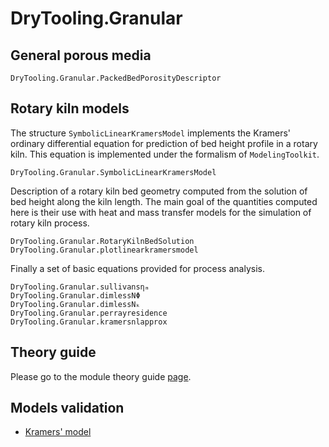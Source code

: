 # DryTooling.Granular

## General porous media

```@docs
DryTooling.Granular.PackedBedPorosityDescriptor
```

## Rotary kiln models

The structure `SymbolicLinearKramersModel` implements the Kramers' ordinary differential equation for prediction of bed height profile in a rotary kiln. This equation is implemented under the formalism of `ModelingToolkit`.

```@docs
DryTooling.Granular.SymbolicLinearKramersModel
```

Description of a rotary kiln bed geometry computed from the solution of bed height along the kiln length. The main goal of the quantities computed here is their use with heat and mass transfer models for the simulation of rotary kiln process.

```@docs
DryTooling.Granular.RotaryKilnBedSolution
DryTooling.Granular.plotlinearkramersmodel
```

Finally a set of basic equations provided for process analysis.

```@docs
DryTooling.Granular.sullivansηₘ
DryTooling.Granular.dimlessNΦ
DryTooling.Granular.dimlessNₖ
DryTooling.Granular.perrayresidence
DryTooling.Granular.kramersnlapprox
```

## Theory guide

Please go to the module theory guide [page](theory.md).

## Models validation

- [Kramers' model](validation/kramers-model.md)
